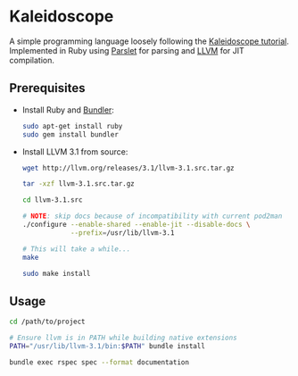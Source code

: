 # Kaleidoscope

A simple programming language loosely following the 
[Kaleidoscope tutorial][].  Implemented in Ruby using [Parslet][] for 
parsing and [LLVM][] for JIT compilation.

  [kaleidoscope tutorial]: http://llvm.org/docs/tutorial/
  [parslet]: http://kschiess.github.io/parslet/
  [llvm]: http://llvm.org/


## Prerequisites

* Install Ruby and [Bundler](http://bundler.io/):

  ```bash
  sudo apt-get install ruby
  sudo gem install bundler
  ```

* Install LLVM 3.1 from source:

  ```bash
  wget http://llvm.org/releases/3.1/llvm-3.1.src.tar.gz

  tar -xzf llvm-3.1.src.tar.gz

  cd llvm-3.1.src

  # NOTE: skip docs because of incompatibility with current pod2man
  ./configure --enable-shared --enable-jit --disable-docs \
              --prefix=/usr/lib/llvm-3.1

  # This will take a while...
  make

  sudo make install
  ```


## Usage

```bash
cd /path/to/project

# Ensure llvm is in PATH while building native extensions
PATH="/usr/lib/llvm-3.1/bin:$PATH" bundle install

bundle exec rspec spec --format documentation
```
